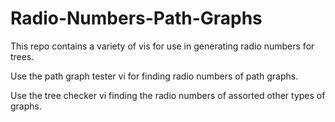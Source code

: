 # Radio-Numbers-Path-Graphs
This repo contains a variety of vis for use in generating radio numbers for trees.

Use the path graph tester vi for finding radio numbers of path graphs.

Use the tree checker vi finding the radio numbers of assorted other types of graphs.